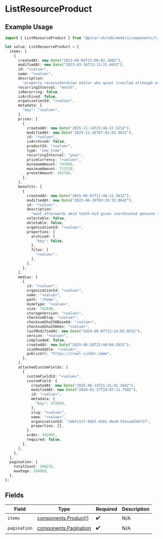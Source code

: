 # ListResourceProduct

## Example Usage

```typescript
import { ListResourceProduct } from "@polar-sh/sdk/models/components/listresourceproduct.js";

let value: ListResourceProduct = {
  items: [
    {
      createdAt: new Date("2023-04-04T15:00:02.168Z"),
      modifiedAt: new Date("2023-03-16T12:13:21.445Z"),
      id: "<value>",
      name: "<value>",
      description:
        "properly reconsideration editor who quiet ironclad although even gracefully geez",
      recurringInterval: "month",
      isRecurring: false,
      isArchived: false,
      organizationId: "<value>",
      metadata: {
        "key": "<value>",
      },
      prices: [
        {
          createdAt: new Date("2025-11-14T23:46:27.525Z"),
          modifiedAt: new Date("2025-11-26T07:01:03.903Z"),
          id: "<value>",
          isArchived: false,
          productId: "<value>",
          type: "one_time",
          recurringInterval: "year",
          priceCurrency: "<value>",
          minimumAmount: 797996,
          maximumAmount: 712338,
          presetAmount: 362786,
        },
      ],
      benefits: [
        {
          createdAt: new Date("2025-06-07T11:46:11.561Z"),
          modifiedAt: new Date("2025-06-29T03:29:33.064Z"),
          id: "<value>",
          description:
            "woot afterwards amid tooth mid given coordinated genuine tensely",
          selectable: false,
          deletable: false,
          organizationId: "<value>",
          properties: {
            archived: {
              "key": false,
            },
            files: [
              "<value>",
            ],
          },
        },
      ],
      medias: [
        {
          id: "<value>",
          organizationId: "<value>",
          name: "<value>",
          path: "/home",
          mimeType: "<value>",
          size: 742848,
          storageVersion: "<value>",
          checksumEtag: "<value>",
          checksumSha256Base64: "<value>",
          checksumSha256Hex: "<value>",
          lastModifiedAt: new Date("2024-09-07T12:14:03.053Z"),
          version: "<value>",
          isUploaded: false,
          createdAt: new Date("2025-06-28T22:00:04.593Z"),
          sizeReadable: "<value>",
          publicUrl: "https://cruel-cinder.name",
        },
      ],
      attachedCustomFields: [
        {
          customFieldId: "<value>",
          customField: {
            createdAt: new Date("2025-06-14T21:21:42.344Z"),
            modifiedAt: new Date("2024-02-17T19:07:11.758Z"),
            id: "<value>",
            metadata: {
              "key": 572046,
            },
            slug: "<value>",
            name: "<value>",
            organizationId: "1dbfc517-0bbf-4301-9ba8-555ca42b9737",
            properties: {},
          },
          order: 342095,
          required: false,
        },
      ],
    },
  ],
  pagination: {
    totalCount: 300235,
    maxPage: 204969,
  },
};
```

## Fields

| Field                                                          | Type                                                           | Required                                                       | Description                                                    |
| -------------------------------------------------------------- | -------------------------------------------------------------- | -------------------------------------------------------------- | -------------------------------------------------------------- |
| `items`                                                        | [components.Product](../../models/components/product.md)[]     | :heavy_check_mark:                                             | N/A                                                            |
| `pagination`                                                   | [components.Pagination](../../models/components/pagination.md) | :heavy_check_mark:                                             | N/A                                                            |